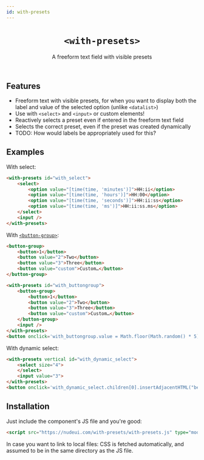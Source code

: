 ```yaml
---
id: with-presets
---
```


<header>

# `<with-presets>`

A freeform text field with visible presets

</header>

<main>

## Features

- Freeform text with visible presets, for when you want to display both the label and value of the selected option (unlike `<datalist>`)
- Use with `<select>` and `<input>` or custom elements!
- Reactively selects a preset even if entered in the freeform text field
- Selects the correct preset, even if the preset was created dynamically
- TODO: How would labels be appropriately used for this?

## Examples

With select:

```html
<with-presets id="with_select">
	<select>
		<option value="[time(time, 'minutes')]">HH:ii</option>
		<option value="[time(time, 'hours')]">HH:00</option>
		<option value="[time(time, 'seconds')]">HH:ii:ss</option>
		<option value="[time(time, 'ms')]">HH:ii:ss.ms</option>
	</select>
	<input />
</with-presets>
```

With [`<button-group>`](../button-group/):

```html
<button-group>
	<button>1</button>
	<button value="2">Two</button>
	<button value="3">Three</button>
	<button value="custom">Custom…</button>
</button-group>
```

```html
<with-presets id="with_buttongroup">
	<button-group>
		<button>1</button>
		<button value="2">Two</button>
		<button value="3">Three</button>
		<button value="custom">Custom…</button>
	</button-group>
	<input />
</with-presets>
<button onclick='with_buttongroup.value = Math.floor(Math.random() * 5)'>Set random number 0-4</button>
```

With dynamic select:

```html
<with-presets vertical id="with_dynamic_select">
	<select size="4">
	</select>
	<input value="3">
</with-presets>
<button onclick='with_dynamic_select.children[0].insertAdjacentHTML("beforeend", `<option>${with_dynamic_select.select.children.length}</option>`)'>Add option</button>
```

## Installation

Just include the component's JS file and you're good:

```html
<script src="https://nudeui.com/with-presets/with-presets.js" type="module"></script>
```

In case you want to link to local files: CSS is fetched automatically, and assumed to be in the same directory as the JS file.

</main>